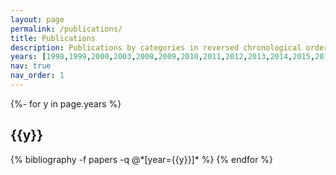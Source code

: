 ```yaml
---
layout: page
permalink: /publications/
title: Publications
description: Publications by categories in reversed chronological order. Included all the Books, Papers, Articles and chapters in book.
years: [1998,1999,2000,2003,2008,2009,2010,2011,2012,2013,2014,2015,2016,2017,2018,2020,2021,2023]
nav: true
nav_order: 1
---
```

<!-- _pages/publications.md -->
<div class="publications">

{%- for y in page.years %}
  <h2 class="year">{{y}}</h2>
  {% bibliography -f papers -q @*[year={{y}}]* %}
{% endfor %}

</div>
